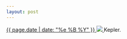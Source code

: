```yaml
---
layout: post
---
```


<p>
  <a href="/305">
    <time>{{ page.date | date: "%e %B %Y" }}</time>
    <img src="https://s3.amazonaws.com/life.aaronjgreenberg.com/305.jpg">
  </a>
  Kepler.
</p>
